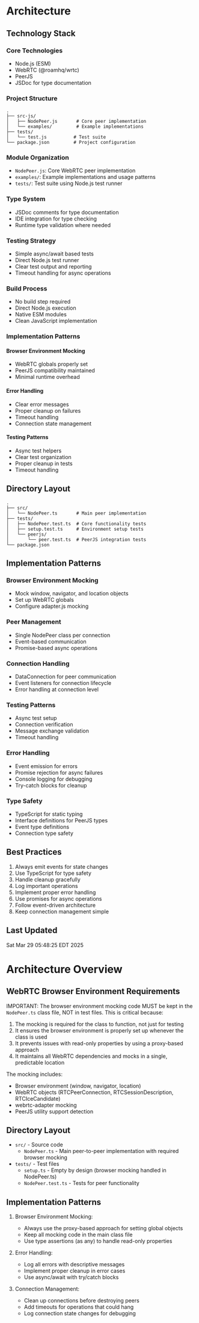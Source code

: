 # Architecture

## Technology Stack

### Core Technologies
- Node.js (ESM)
- WebRTC (@roamhq/wrtc)
- PeerJS
- JSDoc for type documentation

### Project Structure
```
.
├── src-js/
│   ├── NodePeer.js       # Core peer implementation
│   └── examples/         # Example implementations
├── tests/
│   └── test.js          # Test suite
└── package.json         # Project configuration
```

### Module Organization
- `NodePeer.js`: Core WebRTC peer implementation
- `examples/`: Example implementations and usage patterns
- `tests/`: Test suite using Node.js test runner

### Type System
- JSDoc comments for type documentation
- IDE integration for type checking
- Runtime type validation where needed

### Testing Strategy
- Simple async/await based tests
- Direct Node.js test runner
- Clear test output and reporting
- Timeout handling for async operations

### Build Process
- No build step required
- Direct Node.js execution
- Native ESM modules
- Clean JavaScript implementation

### Implementation Patterns

#### Browser Environment Mocking
- WebRTC globals properly set
- PeerJS compatibility maintained
- Minimal runtime overhead

#### Error Handling
- Clear error messages
- Proper cleanup on failures
- Timeout handling
- Connection state management

#### Testing Patterns
- Async test helpers
- Clear test organization
- Proper cleanup in tests
- Timeout handling

## Directory Layout
```
.
├── src/
│   └── NodePeer.ts       # Main peer implementation
├── tests/
│   ├── NodePeer.test.ts  # Core functionality tests
│   ├── setup.test.ts     # Environment setup tests
│   └── peerjs/
│       └── peer.test.ts  # PeerJS integration tests
└── package.json
```

## Implementation Patterns

### Browser Environment Mocking
- Mock window, navigator, and location objects
- Set up WebRTC globals
- Configure adapter.js mocking

### Peer Management
- Single NodePeer class per connection
- Event-based communication
- Promise-based async operations

### Connection Handling
- DataConnection for peer communication
- Event listeners for connection lifecycle
- Error handling at connection level

### Testing Patterns
- Async test setup
- Connection verification
- Message exchange validation
- Timeout handling

### Error Handling
- Event emission for errors
- Promise rejection for async failures
- Console logging for debugging
- Try-catch blocks for cleanup

### Type Safety
- TypeScript for static typing
- Interface definitions for PeerJS types
- Event type definitions
- Connection type safety

## Best Practices
1. Always emit events for state changes
2. Use TypeScript for type safety
3. Handle cleanup gracefully
4. Log important operations
5. Implement proper error handling
6. Use promises for async operations
7. Follow event-driven architecture
8. Keep connection management simple

## Last Updated
Sat Mar 29 05:48:25 EDT 2025 

# Architecture Overview

## WebRTC Browser Environment Requirements

IMPORTANT: The browser environment mocking code MUST be kept in the `NodePeer.ts` class file, NOT in test files. This is critical because:
1. The mocking is required for the class to function, not just for testing
2. It ensures the browser environment is properly set up whenever the class is used
3. It prevents issues with read-only properties by using a proxy-based approach
4. It maintains all WebRTC dependencies and mocks in a single, predictable location

The mocking includes:
- Browser environment (window, navigator, location)
- WebRTC objects (RTCPeerConnection, RTCSessionDescription, RTCIceCandidate)
- webrtc-adapter mocking
- PeerJS utility support detection

## Directory Layout

- `src/` - Source code
  - `NodePeer.ts` - Main peer-to-peer implementation with required browser mocking
- `tests/` - Test files
  - `setup.ts` - Empty by design (browser mocking handled in NodePeer.ts)
  - `NodePeer.test.ts` - Tests for peer functionality

## Implementation Patterns

1. Browser Environment Mocking:
   - Always use the proxy-based approach for setting global objects
   - Keep all mocking code in the main class file
   - Use type assertions (as any) to handle read-only properties

2. Error Handling:
   - Log all errors with descriptive messages
   - Implement proper cleanup in error cases
   - Use async/await with try/catch blocks

3. Connection Management:
   - Clean up connections before destroying peers
   - Add timeouts for operations that could hang
   - Log connection state changes for debugging 